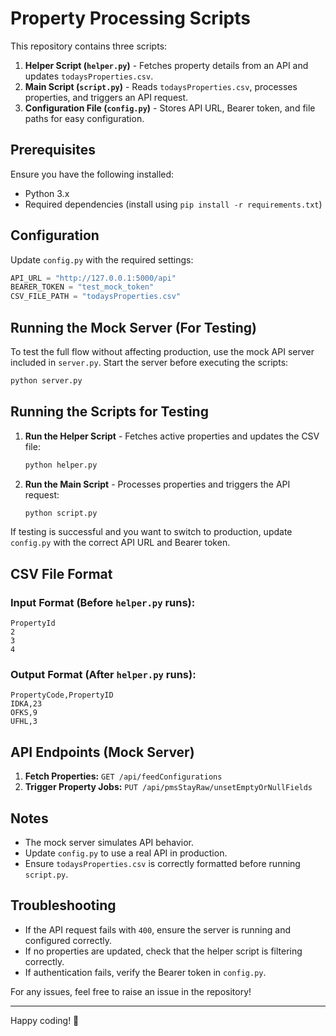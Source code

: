 # Property Processing Scripts

This repository contains three scripts:

1. **Helper Script (`helper.py`)** - Fetches property details from an API and updates `todaysProperties.csv`.
2. **Main Script (`script.py`)** - Reads `todaysProperties.csv`, processes properties, and triggers an API request.
3. **Configuration File (`config.py`)** - Stores API URL, Bearer token, and file paths for easy configuration.

## Prerequisites

Ensure you have the following installed:

- Python 3.x
- Required dependencies (install using `pip install -r requirements.txt`)

## Configuration

Update `config.py` with the required settings:

```python
API_URL = "http://127.0.0.1:5000/api"
BEARER_TOKEN = "test_mock_token"
CSV_FILE_PATH = "todaysProperties.csv"
```

## Running the Mock Server (For Testing)

To test the full flow without affecting production, use the mock API server included in `server.py`. Start the server before executing the scripts:

```sh
python server.py
```

## Running the Scripts for Testing

1. **Run the Helper Script** - Fetches active properties and updates the CSV file:
   ```sh
   python helper.py
   ```
2. **Run the Main Script** - Processes properties and triggers the API request:
   ```sh
   python script.py
   ```

If testing is successful and you want to switch to production, update `config.py` with the correct API URL and Bearer token.

## CSV File Format

### Input Format (Before `helper.py` runs):

```
PropertyId
2
3
4
```

### Output Format (After `helper.py` runs):

```
PropertyCode,PropertyID
IDKA,23
OFKS,9
UFHL,3
```

## API Endpoints (Mock Server)

1. **Fetch Properties:** `GET /api/feedConfigurations`
2. **Trigger Property Jobs:** `PUT /api/pmsStayRaw/unsetEmptyOrNullFields`

## Notes

- The mock server simulates API behavior.
- Update `config.py` to use a real API in production.
- Ensure `todaysProperties.csv` is correctly formatted before running `script.py`.

## Troubleshooting

- If the API request fails with `400`, ensure the server is running and configured correctly.
- If no properties are updated, check that the helper script is filtering correctly.
- If authentication fails, verify the Bearer token in `config.py`.

For any issues, feel free to raise an issue in the repository!

---

Happy coding! 🚀
